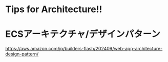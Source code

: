 # Tips for Architecture!!

# ECSアーキテクチャ/デザインパターン
https://aws.amazon.com/jp/builders-flash/202409/web-app-architecture-design-pattern/